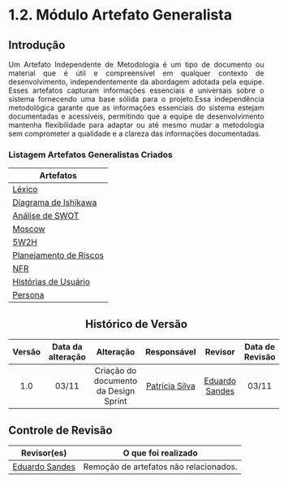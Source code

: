 # 1.2. Módulo Artefato Generalista

## Introdução

<p style="text-align: justify;">
Um Artefato Independente de Metodologia é um tipo de documento ou material que é útil e compreensível em qualquer contexto de desenvolvimento, independentemente da abordagem adotada pela equipe. Esses artefatos capturam informações essenciais e universais sobre o sistema fornecendo uma base sólida para o projeto.Essa independência metodológica garante que as informações essenciais do sistema estejam documentadas e acessíveis, permitindo que a equipe de desenvolvimento mantenha flexibilidade para adaptar ou até mesmo mudar a metodologia sem comprometer a qualidade e a clareza das informações documentadas.
</p>

### Listagem Artefatos Generalistas Criados

| Artefatos                                                      |
|----------------------------------------------------------------|
| [Léxico](/Base/ArtefatoGeneralista/Lexico.md)                  |
| [Diagrama de Ishikawa](/Base/ArtefatoGeneralista/ishikawa-adaptacao.md) |
| [Análise de SWOT](/Base/ArtefatoGeneralista/analise-de-swot.md) |
| [Moscow](/Base/ArtefatoGeneralista/Moscow.md)                  |
| [5W2H](/Base/ArtefatoGeneralista/5W2H.md)                      |
| [Planejamento de Riscos](/Base/ArtefatoGeneralista/Planejamento-Riscos.md) |
| [NFR](/Base/ArtefatoGeneralista/nfr.md)                        |
| [Histórias de Usuário](/Base/ArtefatoGeneralista/historias-usuario.md) |
| [Persona](/Base/ArtefatoGeneralista/personas.md)               |

<center>

## Histórico de Versão

</center>

<div style="margin: 0 auto; width: fit-content;">

| Versão | Data da alteração |               Alteração             |                   Responsável                    |                    Revisor                   | Data de Revisão |
| :----: | :---------------: | :-----------------------------------: | :----------------------------------------------: | :------------------------------------------------: | :-------------: |
|  1.0   |       03/11       | Criação do documento da Design Sprint | [Patrícia Silva](https://github.com/Patyhelenaa) | [Eduardo Sandes](https://github.com/DiceRunner714) |      03/11      |

</div>

## Controle de Revisão

|                    Revisor(es)                     |          O que foi realizado           |
| :------------------------------------------------: | :------------------------------------: |
| [Eduardo Sandes](https://github.com/DiceRunner714) | Remoção de artefatos não relacionados. |

